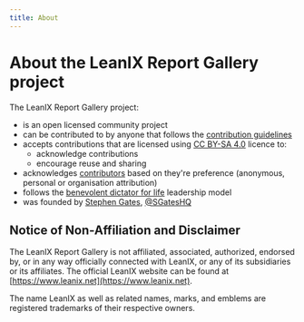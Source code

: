 ```yaml
---
title: About
---
```


# About the LeanIX Report Gallery project

The LeanIX Report Gallery project:

- is an open licensed community project 
- can be contributed to by anyone that follows the [contribution guidelines](contribute.md) 
- accepts contributions that are licensed using [CC BY-SA 4.0](https://creativecommons.org/licenses/by-sa/4.0/) licence to:
	- acknowledge contributions
	- encourage reuse and sharing
- acknowledges [contributors](contributors.md) based on they're preference (anonymous, personal or organisation attribution)
- follows the [benevolent dictator for life](https://en.wikipedia.org/wiki/Benevolent_dictator_for_life) leadership model
- was founded by [Stephen Gates][LinkedIn], [@SGatesHQ][Twitter]

## Notice of Non-Affiliation and Disclaimer

The LeanIX Report Gallery is not affiliated, associated, authorized, endorsed by, or in any way officially connected with LeanIX, or any of its subsidiaries or its affiliates. The official LeanIX website can be found at [https://www.leanix.net](https://www.leanix.net).

The name LeanIX as well as related names, marks, and emblems are registered trademarks of their respective owners.

[LinkedIn]: https://www.linkedin.com/in/sdgates/ "Stephen Gates on LinkedIn"
[Twitter]: https://twitter.com/SGatesHQ "Stephen Gates on Twitter"
